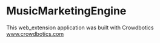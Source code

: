 # MusicMarketingEngine

This web_extension application was built with Crowdbotics www.crowdbotics.com
